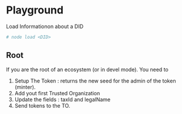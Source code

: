 # Playground

Load Informationon about a DID
```bash
# node load <DID>
```

## Root
If you are the root of an ecosystem (or in devel mode). You need to 
1. Setup The Token : returns the new seed for the admin of the token (minter).
2. Add yout first Trusted Organization
3. Update the fields : taxId and legalName
4. Send tokens to the TO.
